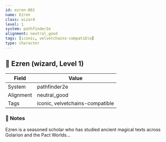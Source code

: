 ```yaml
---
id: ezren-001
name: Ezren
class: wizard
level: 1
system: pathfinder2e
alignment: neutral_good
tags: [iconic, velvetchains-compatible]
type: character
---
```


## 🧙 Ezren (wizard, Level 1)

| Field     | Value         |
|-----------|---------------|
| System    | pathfinder2e  |
| Alignment | neutral_good  |
| Tags      | iconic, velvetchains-compatible |

### 📝 Notes
Ezren is a seasoned scholar who has studied ancient magical texts across Golarion and the Pact Worlds...
